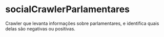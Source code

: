 # socialCrawlerParlamentares
Crawler que levanta informações sobre parlamentares, e identifica quais delas são negativas ou positivas.
